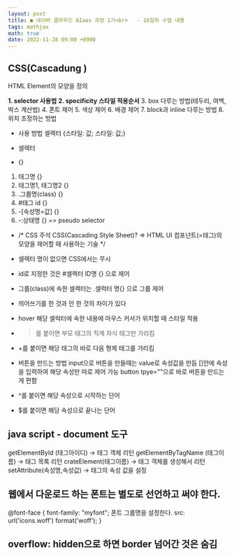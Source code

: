```yaml
---
layout: post
title: ● 네이버 클라우드 AIaas 과정 1기<br>   - 16일차 수업 내용
tags: mathjax
math: true
date: 2022-11-28 09:00 +0900
---
```


## CSS(Cascadung )

HTML Element의 모양을 정의

**1. selector 사용법**
**2. specificity 스타일 적용순서**
3. box 다루는 방법(테두리, 여백, 박스 계산법)
4. 폰트 제어
5. 색상 제어
6. 배경 제어
7. block과 inline 다루는 방법
8. 위치 조정하는 방법

- 사용 방법
셀렉터 {스타일: 값; 스타일: 값;}


- 셀렉터
* {}
1. 태그명 {}
2. 태그명1, 태그명2 {}
3. .그룹명(class) {}
4. #태그 id {}
5. -[속성명=값] {}
6. -:상태명 {} => pseudo selector

- /* CSS 주석
     CSS(Cascading Style Sheet)?
     => HTML UI 컴포넌트(=태그)의 모양을 제어할 때 사용하는 기술
  */

- 셀렉터 명이 없으면 CSS에서는 무시

- id로 지정한 것은 #셀렉터 ID명 {} 으로 제어
- 그룹(class)에 속한 셀렉터는 .셀럭터 명{} 으로 그룹 제어
- 띄어쓰기를 한 것과 안 한 것의 차이가 있다


- hover 해당 셀럭터에 속한 내용에 마우스 커서가 위치할 때 스타일 적용

- >를 붙이면 부모 태그의 직계 자식 태그만 가리킴

- +를 붙이면 해당 태그의 바로 다음 형제 태그를 가리킴

- 버튼을 만드는 방법
input으로 버튼을 만들때는 value로 속성값을 만듬
[]안에 속성을 입력하여 해당 속성만 따로 제어 가능
button tpye=""으로 바로 버튼을 만드는게 편함

- ^를 붙이면 해당 속성으로 시작하는 단어
- $를 붙이면 해당 속성으로 끝나는 단어

## java script - document 도구

getElementById (태그아이디) → 태그 객체 리턴
getElementByTagName (태그이름) → 태그 목록 리턴
crateElement(태그이름) → 태그 객체를 생성해서 리턴
setAttribute(속성명,속성값) → 태그의 속성 값을 설정

 ## 웹에서 다운로드 하는 폰트는 별도로 선언하고 써야 한다.
  @font-face {
    font-family: "myfont"; 폰트 그룹명을 설정한다.
    src: url('icons.woff') format('woff');
  }

## overflow: hidden으로 하면 border 넘어간 것은 숨김






















